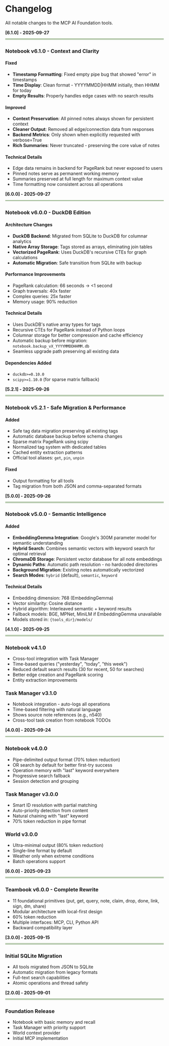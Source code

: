 # Changelog

All notable changes to the MCP AI Foundation tools.

**[6.1.0] - 2025-09-27**
![](images/header_underline.png)

### Notebook v6.1.0 - Context and Clarity

#### Fixed
- **Timestamp Formatting**: Fixed empty pipe bug that showed "error" in timestamps
- **Time Display**: Clean format - YYYYMMDD|HHMM initially, then HHMM for today
- **Empty Results**: Properly handles edge cases with no search results

#### Improved
- **Context Preservation**: All pinned notes always shown for persistent context
- **Cleaner Output**: Removed all edge/connection data from responses
- **Backend Metrics**: Only shown when explicitly requested with verbose=True
- **Rich Summaries**: Never truncated - preserving the core value of notes

#### Technical Details
- Edge data remains in backend for PageRank but never exposed to users
- Pinned notes serve as permanent working memory
- Summaries preserved at full length for maximum context value
- Time formatting now consistent across all operations

**[6.0.0] - 2025-09-27**
![](images/header_underline.png)

### Notebook v6.0.0 - DuckDB Edition

#### Architecture Changes
- **DuckDB Backend**: Migrated from SQLite to DuckDB for columnar analytics
- **Native Array Storage**: Tags stored as arrays, eliminating join tables
- **Vectorized PageRank**: Uses DuckDB's recursive CTEs for graph calculations
- **Automatic Migration**: Safe transition from SQLite with backup

#### Performance Improvements
- PageRank calculation: 66 seconds → <1 second
- Graph traversals: 40x faster
- Complex queries: 25x faster  
- Memory usage: 90% reduction

#### Technical Details
- Uses DuckDB's native array types for tags
- Recursive CTEs for PageRank instead of Python loops
- Columnar storage for better compression and cache efficiency
- Automatic backup before migration: `notebook.backup_vX_YYYYMMDDHHMM.db`
- Seamless upgrade path preserving all existing data

#### Dependencies Added
- `duckdb>=0.10.0`
- `scipy>=1.10.0` (for sparse matrix fallback)

**[5.2.1] - 2025-09-26**
![](images/header_underline.png)

### Notebook v5.2.1 - Safe Migration & Performance

#### Added
- Safe tag data migration preserving all existing tags
- Automatic database backup before schema changes
- Sparse matrix PageRank using scipy
- Normalized tag system with dedicated tables
- Cached entity extraction patterns
- Official tool aliases: `get`, `pin`, `unpin`

#### Fixed
- Output formatting for all tools
- Tag migration from both JSON and comma-separated formats

**[5.0.0] - 2025-09-26**
![](images/header_underline.png)

### Notebook v5.0.0 - Semantic Intelligence

#### Added
- **EmbeddingGemma Integration**: Google's 300M parameter model for semantic understanding
- **Hybrid Search**: Combines semantic vectors with keyword search for optimal retrieval
- **ChromaDB Storage**: Persistent vector database for all note embeddings
- **Dynamic Paths**: Automatic path resolution - no hardcoded directories
- **Background Migration**: Existing notes automatically vectorized
- **Search Modes**: `hybrid` (default), `semantic`, `keyword`

#### Technical Details
- Embedding dimension: 768 (EmbeddingGemma)
- Vector similarity: Cosine distance
- Hybrid algorithm: Interleaved semantic + keyword results
- Fallback models: BGE, MPNet, MiniLM if EmbeddingGemma unavailable
- Models stored in: `{tools_dir}/models/`

**[4.1.0] - 2025-09-25**
![](images/header_underline.png)

### Notebook v4.1.0
- Cross-tool integration with Task Manager
- Time-based queries ("yesterday", "today", "this week")
- Reduced default search results (30 for recent, 50 for searches)
- Better edge creation and PageRank scoring
- Entity extraction improvements

### Task Manager v3.1.0  
- Notebook integration - auto-logs all operations
- Time-based filtering with natural language
- Shows source note references (e.g., n540)
- Cross-tool task creation from notebook TODOs

**[4.0.0] - 2025-09-24**
![](images/header_underline.png)

### Notebook v4.0.0
- Pipe-delimited output format (70% token reduction)
- OR search by default for better first-try success
- Operation memory with "last" keyword everywhere
- Progressive search fallback
- Session detection and grouping

### Task Manager v3.0.0
- Smart ID resolution with partial matching
- Auto-priority detection from content
- Natural chaining with "last" keyword
- 70% token reduction in pipe format

### World v3.0.0
- Ultra-minimal output (80% token reduction)
- Single-line format by default
- Weather only when extreme conditions
- Batch operations support

**[6.0.0] - 2025-09-23**
![](images/header_underline.png)

### Teambook v6.0.0 - Complete Rewrite
- 11 foundational primitives (put, get, query, note, claim, drop, done, link, sign, dm, share)
- Modular architecture with local-first design
- 60% token reduction
- Multiple interfaces: MCP, CLI, Python API
- Backward compatibility layer

**[3.0.0] - 2025-09-15**
![](images/header_underline.png)

### Initial SQLite Migration
- All tools migrated from JSON to SQLite
- Automatic migration from legacy formats
- Full-text search capabilities
- Atomic operations and thread safety

**[2.0.0] - 2025-09-01**
![](images/header_underline.png)

### Foundation Release
- Notebook with basic memory and recall
- Task Manager with priority support
- World context provider
- Initial MCP implementation